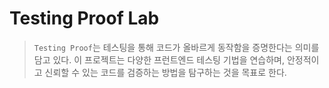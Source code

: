 # Testing Proof Lab

> `Testing Proof`는 테스팅을 통해 코드가 올바르게 동작함을 증명한다는 의미를 담고 있다. 이 프로젝트는 다양한 프런트엔드 테스팅 기법을 연습하며, 안정적이고 신뢰할 수 있는 코드를 검증하는 방법을 탐구하는 것을 목표로 한다.
